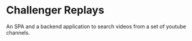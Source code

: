# Challenger Replays
An SPA and a backend application to search videos from a set of youtube channels.
